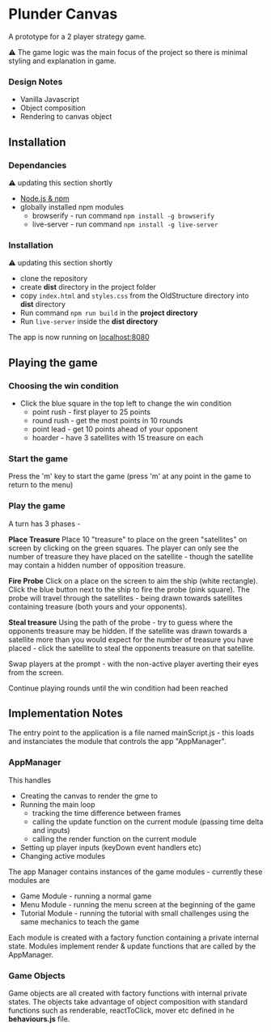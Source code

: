 # Plunder Canvas

A prototype for a 2 player strategy game.

:warning: The game logic was the main focus of the project so there is minimal styling and explanation in game.

### Design Notes
  - Vanilla Javascript
  - Object composition
  - Rendering to canvas object

## Installation

### Dependancies
:warning: updating this section shortly
- [Node.js & npm](https://nodejs.org/en/) 
- globally installed npm modules
  - browserify - run command `npm install -g browserify`
  - live-server - run command `npm install -g live-server`


### Installation
:warning: updating this section shortly
- clone the repository
- create **dist** directory in the project folder
- copy `index.html` and `styles.css` from the OldStructure directory into **dist** directory
- Run command `npm run build` in the **project directory**
- Run `live-server` inside the **dist directory**

The app is now running on [localhost:8080](http://localhost:8080)

## Playing the game

### Choosing the win condition
- Click the blue square in the top left to change the win condition
  - point rush - first player to 25 points
  - round rush - get the most points in 10 rounds
  - point lead - get 10 points ahead of your opponent
  - hoarder - have 3 satellites with 15 treasure on each
 
### Start the game
Press the 'm' key to start the game (press 'm' at any point in the game to return to the menu)

### Play the game
A turn has 3 phases - 

**Place Treasure**
Place 10 "treasure" to place on the green "satellites" on screen by clicking on the green squares. The player can only see the number of treasure they have placed on the satellite - though the satellite may contain a hidden number of opposition treasure.

**Fire Probe**
Click on a place on the screen to aim the ship (white rectangle).
Click the blue button next to the ship to fire the probe (pink square). The probe will travel through the satellites - being drawn towards satellites containing treasure (both yours and your opponents).

**Steal treasure**
Using the path of the probe - try to guess where the opponents treasure may be hidden. If the satellite was drawn towards a satellite more than you would expect for the number of treasure you have placed - click the satellite to steal the opponents treasure on that satellite.

Swap players at the prompt - with the non-active player averting their eyes from the screen.

Continue playing rounds until the win condition had been reached



## Implementation Notes

The entry point to the application is a file named mainScript.js - this loads and instanciates the module that controls the app "AppManager".

### AppManager
This handles
- Creating the canvas to render the gme to
- Running the main loop
  - tracking the time difference between frames
  - calling the update function on the current module (passing time delta and inputs)
  - calling the render function on the current module
- Setting up player inputs (keyDown event handlers etc)
- Changing active modules

The app Manager contains instances of the game modules - currently these modules are
- Game Module - running a normal game
- Menu Module - running the menu screen at the beginning of the game
- Tutorial Module - running the tutorial with small challenges using the same mechanics to teach the game

Each module is created with a factory function containing a private internal state. Modules implement render & update functions that are called by the AppManager.

### Game Objects
Game objects are all created with factory functions with internal private states. The objects take advantage of object composition with standard functions such as renderable, reactToClick, mover etc defined in he **behaviours.js** file.


